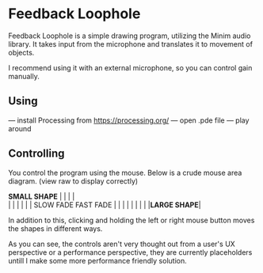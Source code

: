 # Feedback Loophole


Feedback Loophole is a simple drawing program, utilizing the Minim audio library.
It takes input from the microphone and translates it to movement of objects.

I recommend using it with an external microphone, so you can control gain manually.

## Using

— install Processing from https://processing.org/
— open .pde file
— play around


## Controlling

You control the program using the mouse. Below is a crude mouse area diagram. (view raw to display correctly)
	
 ______________SMALL SHAPE______________
|					|
|					|		
|					|
|					|
|					|
SLOW FADE			    FAST FADE
|					|
|					|
|					|
|					|
|______________LARGE SHAPE______________|

In addition to this, clicking and holding the left or right mouse button moves the shapes in different ways.

As you can see, the controls aren't very thought out from a user's UX perspective or a performance perspective, they are currently placeholders untill I make some more performance friendly solution.
